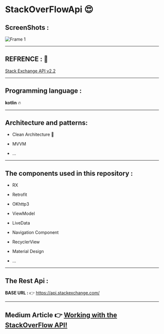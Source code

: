 # StackOverFlowApi :heart_eyes:


## ScreenShots :
![Frame 1](https://user-images.githubusercontent.com/26750131/94846433-ff685880-042d-11eb-9e75-2bf1e12ae6d9.png)

----


## REFRENCE : :dizzy:

[Stack Exchange API v2.2](https://api.stackexchange.com/)


------


## Programming language :

**kotlin** :fire:



-----



## Architecture and patterns:

- Clean Architecture  :imp:

- MVVM

- ...


------





## The components used in this repository :

- RX 

- Retrofit

- OKhttp3

- ViewModel

- LiveData

- Navigation Component

- RecyclerView

- Material Design

- ...



------




## The Rest Api :

**BASE URL :** :point_right: https://api.stackexchange.com/


---



## Medium Article :point_right: [Working with the StackOverFlow API!](https://medium.com/@sanaebadi97/working-with-the-stackoverflow-api-bc55d2d919b5)





  
  








